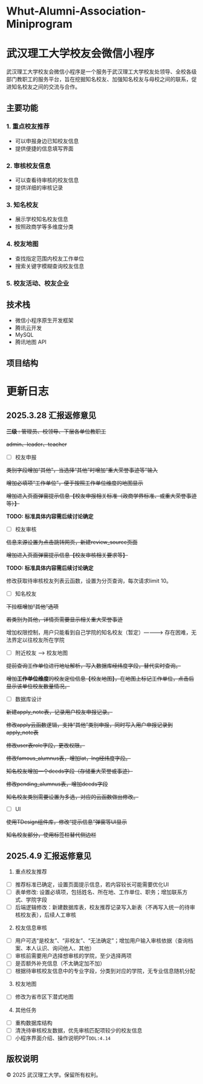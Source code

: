 # Whut-Alumni-Association-Miniprogram

# 武汉理工大学校友会微信小程序

武汉理工大学校友会微信小程序是一个服务于武汉理工大学校友处领导、全校各级部门教职工的服务平台，旨在挖掘知名校友、加强知名校友与母校之间的联系，促进知名校友之间的交流与合作。

## 主要功能

### 1. 重点校友推荐
- 可以申报身边已知校友信息
- 提供便捷的信息填写界面

### 2. 审核校友信息
- 可以查看待审核的校友信息
- 提供详细的审核记录

### 3. 知名校友
- 展示学校知名校友信息
- 按照政商学等多维度分类

### 4. 校友地图
- 查找指定范围内校友工作单位
- 搜索关键字模糊查询校友信息

### 5. 校友活动、校友企业

## 技术栈
- 微信小程序原生开发框架
- 腾讯云开发
- MySQL
- 腾讯地图 API

## 项目结构

# 更新日志

## 2025.3.28 汇报返修意见

~~**三级** : 管理员、校领导、下层各单位教职工~~

~~admin、leader、teacher~~

- [ ] 校友申报

~~类别字段增加“其他”，当选择“其他”时增加“重大荣誉事迹等”输入~~

~~增加必填项“工作单位”，便于按照工作单位维度的地图显示~~

~~增加进入页面弹窗提示信息【校友申报相关标准（政商学界标准、或重大荣誉事迹等）】~~ 

**TODO: 标准具体内容需后续讨论确定**

- [ ] 校友审核

~~信息来源设置为点击跳转网页，新建review_source页面~~

~~增加进入页面弹窗提示信息【校友审核相关要求等】~~ 

**TODO: 标准具体内容需后续讨论确定**

修改获取待审核校友列表云函数，设置为分页查询，每次请求limit 10。

- [ ] 知名校友

~~下拉框增加“其他”选项~~

~~若类别为其他，详情页需要显示相关重大荣誉事迹~~

增加权限控制，用户只能看到自己学院的知名校友（暂定）————> 存在困难，无法界定以往校友所在学院

- [ ] 附近校友 ——> 校友地图

~~提前查询工作单位进行地址解析，写入数据库经纬度字段，替代实时查询。~~

~~增加**工作单位维度**的校友定位信息【校友地图】，在地图上标记工作单位，点击后显示该单位校友数量情况。~~

- [ ] 数据库设计

~~新建apply_note表，记录用户校友申报记录。~~

~~修改apply云函数逻辑，支持“其他”类别申报，同时写入用户申报记录到apply_note表~~

~~修改user表role字段，更改权限。~~

~~修改famous_alumnus表，增加lat，lng经纬度字段。~~

~~知名校友增加一个deeds字段（存储重大荣誉或事迹）~~

~~修改pending_alumnus表，增加deeds字段~~

~~知名校友类别需要设置为多选，对应的云函数做出修改。~~

- [ ] UI

~~使用TDesign组件库，修改“提示信息”弹窗等UI显示~~

~~知名校友部分，使用标签栏替代侧边栏~~

## 2025.4.9 汇报返修意见

1. 重点校友推荐
- [ ] 推荐标准已确定，设置页面提示信息，若内容较长可能需要优化UI
- [ ] 表单修改: 设置必填项，包括姓名、所在地、工作单位、职务；增加联系方式、学院字段
- [ ] 后端逻辑修改：新建数据库表，校友推荐记录写入新表（不再写入统一的待审核校友表），后续人工审核

2. 校友信息审核
- [ ] 用户可选“是校友”、“非校友”、“无法确定”；增加用户输入审核依据（查询档案、本人认识、询问他人、其他）
- [ ] 审核前需要用户选择想审核的学院，至少选择两项
- [ ] 是否额外补充信息（不太确定加不加）
- [ ] 根据待审核校友信息中的专业字段，分类到对应的学院，无专业信息随机分配

3. 校友地图
- [ ] 修改为省市区下潜式地图

4. 其他任务
- [ ] 重构数据库结构
- [ ] 清洗待审核校友数据，优先审核匹配项较少的校友信息
- [ ] 小程序界面介绍、操作说明PPT`DDL:4.14` 

## 版权说明

© 2025 武汉理工大学。保留所有权利。
